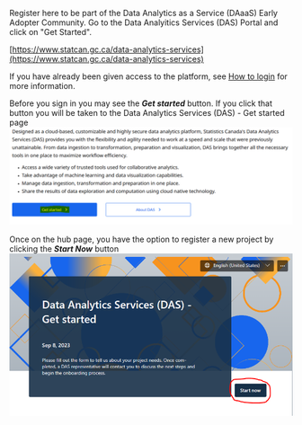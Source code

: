 Register here to be part of the Data Analytics as a Service (DAaaS) Early Adopter Community. Go to the Data Analyitics Services (DAS) Portal and click on "Get Started".
 
[https://www.statcan.gc.ca/data-analytics-services](https://www.statcan.gc.ca/data-analytics-services)

If you have already been given access to the platform, see [How to login](Login.md) for more information.

Before you sign in you may see the ***Get started*** button.
If you click that button you will be taken to the Data Analytics Services (DAS) - Get started page
            ![Get Started](images/GetStarted.png)

Once on the hub page, you have the option to register a new project by clicking the ***Start Now*** button
            ![Start a New Project](images/StartNewProject.png)
